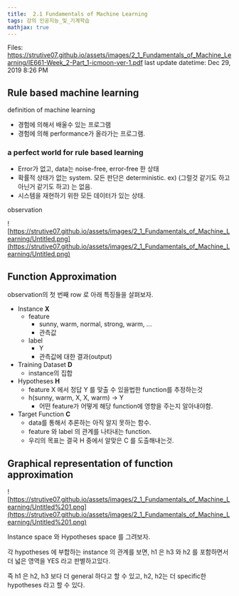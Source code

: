 ```yaml
---
title:  2.1 Fundamentals of Machine Learning
tags: 강의 인공지능_및_기계학습
mathjax: true
---
```



Files: https://strutive07.github.io/assets/images/2_1_Fundamentals_of_Machine_Learning/IE661-Week_2-Part_1-icmoon-ver-1.pdf
last update datetime: Dec 29, 2019 8:26 PM

## Rule based machine learning

definition of machine learning

- 경험에 의해서 배울수 있는 프로그램
- 경험에 의해 performance가 올라가는 프로그램.

### a perfect world for rule based learning

- Error가 없고, data는 noise-free, error-free 한 상태
- 확률적 상태가 없는 system. 모든 판단은 deterministic. ex) (그럴것 같기도 하고 아닌거 같기도 하고) 는 없음.
- 시스템을 재현하기 위한 모든 데이터가 있는 상태.

observation

![https://strutive07.github.io/assets/images/2_1_Fundamentals_of_Machine_Learning/Untitled.png](https://strutive07.github.io/assets/images/2_1_Fundamentals_of_Machine_Learning/Untitled.png)

## Function Approximation

observation의 첫 번째 row 로 아래 특징들을 살펴보자.

- Instance **X**
    - feature
        - sunny, warm, normal, strong, warm, ...
        - 관측값
    - label
        - Y
        - 관측값에 대한 결과(output)
- Training Dataset **D**
    - instance의 집합
- Hypotheses **H**
    - feature X 에서 정답 Y 를 맞출 수 있을법한 function를 추정하는것
    - h(sunny, warm, X, X, warm) → Y
        - 어떤 feature가 어떻게 해당 function에 영향을 주는지 알아내야함.
- Target Function **C**
    - data를 통해서 추론하는 아직 알지 못하는 함수.
    - feature 와 label 의 관계를 나타내는 function.
    - 우리의 목표는 결국 H 중에서 알맞은 C 를 도출해내는것.

## Graphical representation of function approximation

![https://strutive07.github.io/assets/images/2_1_Fundamentals_of_Machine_Learning/Untitled%201.png](https://strutive07.github.io/assets/images/2_1_Fundamentals_of_Machine_Learning/Untitled%201.png)

Instance space 와 Hypotheses space 를 그려보자.

각 hypotheses 에 부합하는 instance 의 관계를 보면, h1 은 h3 와 h2 를 포함하면서 더 넓은 영역을 YES 라고 판별하고있다.

즉 h1 은 h2, h3 보다 더 general 하다고 할 수 있고, h2, h2는 더 specific한 hypotheses 라고 할 수 있다.